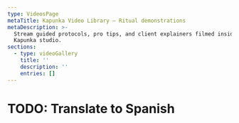 ```yaml
---
type: VideosPage
metaTitle: Kapunka Video Library – Ritual demonstrations
metaDescription: >-
  Stream guided protocols, pro tips, and client explainers filmed inside the
  Kapunka studio.
sections:
  - type: videoGallery
    title: ''
    description: ''
    entries: []
---
```


# TODO: Translate to Spanish

